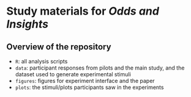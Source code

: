 # Study materials for _Odds and Insights_


## Overview of the repository

- `R`:  all analysis scripts
- `data`: participant responses from pilots and the main study, and the dataset used to generate experimental stimuli
- `figures`: figures for experiment interface and the paper
- `plots`: the stimuli/plots participants saw in the experiments


